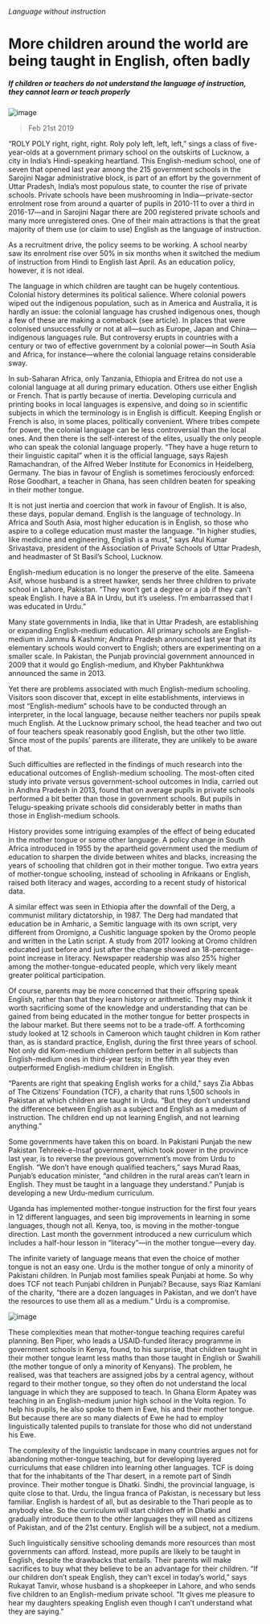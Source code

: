 ###### Language without instruction
# More children around the world are being taught in English, often badly 
##### If children or teachers do not understand the language of instruction, they cannot learn or teach properly 
![image](images/20190223_IRP001_0.jpg) 
> Feb 21st 2019 
“ROLY POLY right, right, right. Roly poly left, left, left,” sings a class of five-year-olds at a government primary school on the outskirts of Lucknow, a city in India’s Hindi-speaking heartland. This English-medium school, one of seven that opened last year among the 215 government schools in the Sarojini Nagar administrative block, is part of an effort by the government of Uttar Pradesh, India’s most populous state, to counter the rise of private schools. Private schools have been mushrooming in India—private-sector enrolment rose from around a quarter of pupils in 2010-11 to over a third in 2016-17—and in Sarojini Nagar there are 200 registered private schools and many more unregistered ones. One of their main attractions is that the great majority of them use (or claim to use) English as the language of instruction. 
As a recruitment drive, the policy seems to be working. A school nearby saw its enrolment rise over 50% in six months when it switched the medium of instruction from Hindi to English last April. As an education policy, however, it is not ideal. 
The language in which children are taught can be hugely contentious. Colonial history determines its political salience. Where colonial powers wiped out the indigenous population, such as in America and Australia, it is hardly an issue: the colonial language has crushed indigenous ones, though a few of these are making a comeback (see article). In places that were colonised unsuccessfully or not at all—such as Europe, Japan and China—indigenous languages rule. But controversy erupts in countries with a century or two of effective government by a colonial power—in South Asia and Africa, for instance—where the colonial language retains considerable sway. 
In sub-Saharan Africa, only Tanzania, Ethiopia and Eritrea do not use a colonial language at all during primary education. Others use either English or French. That is partly because of inertia. Developing curricula and printing books in local languages is expensive, and doing so in scientific subjects in which the terminology is in English is difficult. Keeping English or French is also, in some places, politically convenient. Where tribes compete for power, the colonial language can be less controversial than the local ones. And then there is the self-interest of the elites, usually the only people who can speak the colonial language properly. “They have a huge return to their linguistic capital” when it is the official language, says Rajesh Ramachandran, of the Alfred Weber Institute for Economics in Heidelberg, Germany. The bias in favour of English is sometimes ferociously enforced: Rose Goodhart, a teacher in Ghana, has seen children beaten for speaking in their mother tongue. 
It is not just inertia and coercion that work in favour of English. It is also, these days, popular demand. English is the language of technology. In Africa and South Asia, most higher education is in English, so those who aspire to a college education must master the language. “In higher studies, like medicine and engineering, English is a must,” says Atul Kumar Srivastava, president of the Association of Private Schools of Uttar Pradesh, and headmaster of St Basil’s School, Lucknow. 
English-medium education is no longer the preserve of the elite. Sameena Asif, whose husband is a street hawker, sends her three children to private school in Lahore, Pakistan. “They won’t get a degree or a job if they can’t speak English. I have a BA in Urdu, but it’s useless. I’m embarrassed that I was educated in Urdu.” 
Many state governments in India, like that in Uttar Pradesh, are establishing or expanding English-medium education. All primary schools are English-medium in Jammu & Kashmir; Andhra Pradesh announced last year that its elementary schools would convert to English; others are experimenting on a smaller scale. In Pakistan, the Punjab provincial government announced in 2009 that it would go English-medium, and Khyber Pakhtunkhwa announced the same in 2013. 
Yet there are problems associated with much English-medium schooling. Visitors soon discover that, except in elite establishments, interviews in most “English-medium” schools have to be conducted through an interpreter, in the local language, because neither teachers nor pupils speak much English. At the Lucknow primary school, the head teacher and two out of four teachers speak reasonably good English, but the other two little. Since most of the pupils’ parents are illiterate, they are unlikely to be aware of that. 
Such difficulties are reflected in the findings of much research into the educational outcomes of English-medium schooling. The most-often cited study into private versus government-school outcomes in India, carried out in Andhra Pradesh in 2013, found that on average pupils in private schools performed a bit better than those in government schools. But pupils in Telugu-speaking private schools did considerably better in maths than those in English-medium schools. 
History provides some intriguing examples of the effect of being educated in the mother tongue or some other language. A policy change in South Africa introduced in 1955 by the apartheid government used the medium of education to sharpen the divide between whites and blacks, increasing the years of schooling that children got in their mother tongue. Two extra years of mother-tongue schooling, instead of schooling in Afrikaans or English, raised both literacy and wages, according to a recent study of historical data. 
A similar effect was seen in Ethiopia after the downfall of the Derg, a communist military dictatorship, in 1987. The Derg had mandated that education be in Amharic, a Semitic language with its own script, very different from Oromigno, a Cushitic language spoken by the Oromo people and written in the Latin script. A study from 2017 looking at Oromo children educated just before and just after the change showed an 18-percentage-point increase in literacy. Newspaper readership was also 25% higher among the mother-tongue-educated people, which very likely meant greater political participation. 
Of course, parents may be more concerned that their offspring speak English, rather than that they learn history or arithmetic. They may think it worth sacrificing some of the knowledge and understanding that can be gained from being educated in the mother tongue for better prospects in the labour market. But there seems not to be a trade-off. A forthcoming study looked at 12 schools in Cameroon which taught children in Kom rather than, as is standard practice, English, during the first three years of school. Not only did Kom-medium children perform better in all subjects than English-medium ones in third-year tests; in the fifth year they even outperformed English-medium children in English. 
“Parents are right that speaking English works for a child,” says Zia Abbas of The Citizens’ Foundation (TCF), a charity that runs 1,500 schools in Pakistan at which children are taught in Urdu. “But they don’t understand the difference between English as a subject and English as a medium of instruction. The children end up not learning English, and not learning anything.” 
Some governments have taken this on board. In Pakistani Punjab the new Pakistan Tehreek-e-Insaf government, which took power in the province last year, is to reverse the previous government’s move from Urdu to English. “We don’t have enough qualified teachers,” says Murad Raas, Punjab’s education minister, “and children in the rural areas can’t learn in English. They must be taught in a language they understand.” Punjab is developing a new Urdu-medium curriculum. 
Uganda has implemented mother-tongue instruction for the first four years in 12 different languages, and seen big improvements in learning in some languages, though not all. Kenya, too, is moving in the mother-tongue direction. Last month the government introduced a new curriculum which includes a half-hour lesson in “literacy”—in the mother tongue—every day. 
The infinite variety of language means that even the choice of mother tongue is not an easy one. Urdu is the mother tongue of only a minority of Pakistani children. In Punjab most families speak Punjabi at home. So why does TCF not teach Punjabi children in Punjabi? Because, says Riaz Kamlani of the charity, “there are a dozen languages in Pakistan, and we don’t have the resources to use them all as a medium.” Urdu is a compromise. 
![image](images/20190223_IRP002_0.jpg) 
These complexities mean that mother-tongue teaching requires careful planning. Ben Piper, who leads a USAID-funded literacy programme in government schools in Kenya, found, to his surprise, that children taught in their mother tongue learnt less maths than those taught in English or Swahili (the mother tongue of only a minority of Kenyans). The problem, he realised, was that teachers are assigned jobs by a central agency, without regard to their mother tongue, so they often do not understand the local language in which they are supposed to teach. In Ghana Elorm Apatey was teaching in an English-medium junior high school in the Volta region. To help his pupils, he also spoke to them in Ewe, his and their mother tongue. But because there are so many dialects of Ewe he had to employ linguistically talented pupils to translate for those who did not understand his Ewe. 
The complexity of the linguistic landscape in many countries argues not for abandoning mother-tongue teaching, but for developing layered curriculums that ease children into learning other languages. TCF is doing that for the inhabitants of the Thar desert, in a remote part of Sindh province. Their mother tongue is Dhatki. Sindhi, the provincial language, is quite close to that. Urdu, the lingua franca of Pakistan, is necessary but less familiar. English is hardest of all, but as desirable to the Thari people as to anybody else. So the curriculum will start children off in Dhatki and gradually introduce them to the other languages they will need as citizens of Pakistan, and of the 21st century. English will be a subject, not a medium. 
Such linguistically sensitive schooling demands more resources than most governments can afford. Instead, more pupils are likely to be taught in English, despite the drawbacks that entails. Their parents will make sacrifices to buy what they believe to be an advantage for their children. “If our children don’t speak English, they can’t excel in today’s world,” says Rukayat Tanvir, whose husband is a shopkeeper in Lahore, and who sends five children to an English-medium private school. “It gives me pleasure to hear my daughters speaking English even though I can’t understand what they are saying.” 
